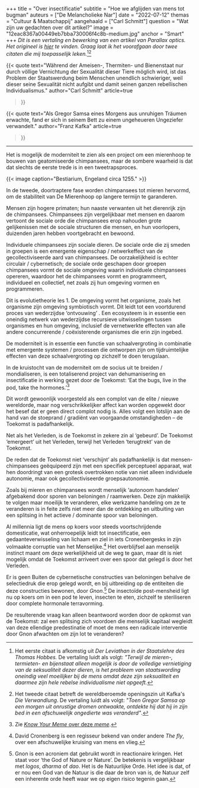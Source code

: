 +++
title = "Over insectificatie"
subtitle = "Hoe we afglijden van mens tot bugman"
auteurs = ["De Melancholieke Nar"]
date = "2022-07-12"
themas = "Cultuur & Maatschappij"
aangehaald = ["Carl Schmitt"]
question = "Wat zijn uw gedachten over dit artikel?"
image = "12eac8367a00449eb7bba730006f4c8b-medium.jpg"
anchor = "Smart"
+++
*Dit is een vertaling en bewerking van een artikel van Parallax optics. Het origineel is [hier](https://parallaxoptics.com/2020/12/30/on-insectisation/) te vinden. Graag laat ik het voorafgaan door twee citaten die mij toepasselijk leken.*[^1][^2]

{{< quote
	text="Während der Ameisen-, Thermiten- und Bienenstaat nur durch völlige Vernichtung der Sexualität dieser Tiere möglich wird, ist das Problem der Staatswerdung beim Menschen unendlich schwieriger, weil dieser seine Sexualität nicht aufgibt und damit seinen ganzen rebellischen Individualismus."
	author="Carl Schmitt"
	article=true
>}}

{{< quote
	text="Als Gregor Samsa eines Morgens aus unruhigen Träumen erwachte, fand er sich in seinem Bett zu einem ungeheueren Ungeziefer verwandelt."
	author="Franz Kafka"
	article=true
>}}

- - -

Het is mogelijk de moderniteit te zien als een project om een mierenhoop te bouwen van geatomiseerde chimpansees, maar de sombere waarheid is dat dat slechts de eerste trede is in een tweetrapsproces.

{{< image caption="Bestiarium, Engeland circa 1255." >}}

In de tweede, doortraptere fase worden chimpansees tot mieren hervormd, om de stabiliteit van De Mierenhoop op langere termijn te garanderen.

Mensen zijn hogere primaten; hun naaste verwanten uit het dierenrijk zijn de chimpansees. Chimpansees zijn vergelijkbaar met mensen en daarom vertoont de sociale orde die chimpansees erop nahouden grote gelijkenissen met de sociale structuren die mensen, en hun voorlopers, duizenden jaren hebben voortgebracht en bewoond.

Individuele chimpansees zijn sociale dieren. De sociale orde die zij smeden in groepen is een emergente eigenschap / netwerkeffect van de gecollectiviseerde aard van chimpansees. De oorzakelijkheid is echter circulair / cybernetisch; de sociale orde geschapen door groepen chimpansees vormt de sociale omgeving waarin individuele chimpansees opereren, waardoor het de chimpansees vormt en programmeert, individueel en collectief, net zoals zij hun omgeving vormen en programmeren.

Dit is evolutietheorie les 1. De omgeving vormt het organisme, zoals het organisme zijn omgeving symbiotisch vormt. Dit leidt tot een voortdurend proces van wederzijdse ‘ontvouwing’ . Een ecosysteem is in essentie een oneindig netwerk van wederzijdse recursieve uitwisselingen tussen organismes en hun omgeving, inclusief de vernetwerkte effecten van alle andere concurrerende / coëxisterende organismes die erin zijn ingebed.

De moderniteit is in essentie een functie van schaalvergroting in combinatie met emergente systemen / processen die ontworpen zijn om tijdruimtelijke effecten van deze schaalvergroting op zichzelf te doen terugslaan.

In de kruistocht van de moderniteit om de socius uit te breiden / mondialiseren, is een totaliserend project van dehumanisering en insectificatie in werking gezet door de Toekomst: ‘Eat the bugs, live in the pod, take the hormones.’[^3]

Dit wordt gewoonlijk voorgesteld als een complot van de elite / nieuwe wereldorde, maar nog verschrikkelijker affect kan worden opgewekt door het besef dat er geen direct complot nodig is. Alles volgt een lotslijn aan de hand van de stoeprand / gradiënt van voorgaande omstandigheden – de Toekomst is padafhankelijk.

Net als het Verleden, is de Toekomst in zekere zin al ‘gebeurd’. De Toekomst ‘emergeert’ uit het Verleden, terwijl het Verleden ‘terugtrekt’ van de Toekomst.

De reden dat de Toekomst niet ‘verschijnt’ als padafhankelijk is dat mensen-chimpansees geëquipeerd zijn met een specifiek perceptueel apparaat, wat hen doordringt van een grotesk overtrokken notie van niet alleen individuele autonomie, maar ook gecollectiviseerde groepsautonomie.

Zoals bij mieren en chimpansees wordt menselijk ‘autonoom handelen’ afgebakend door sporen van beloningen / raamwerken. Deze zijn makkelijk te volgen maar moeilijk te veranderen, elke werkzame handeling om ze te veranderen is in feite zelfs niet meer dan de ontdekking en uitbuiting van een splitsing in het actieve / dominante spoor van beloningen.

Al millennia ligt de mens op koers voor steeds voortschrijdende domesticatie, wat onherroepelijk leidt tot insectificatie, een gedaanteverwisseling van lichaam en ziel in iets Cronenbergesks in zijn volmaakte corruptie van het Menselijke.[^4] Het overblijfsel aan menselijk instinct maant om deze werkelijkheid uit de weg te gaan, maar dit is niet mogelijk omdat de Toekomst arriveert over een spoor dat gelegd is door het Verleden.

Er is geen Buiten de cybernetische constructies van beloningen behalve de selectiedruk die erop gelegd wordt, en bij uitbreiding op de entiteiten die deze constructies bewonen, door *Gnon*.[^5] De insectoïde post-mensheid ligt nu op koers om in een pod te leven, insecten te eten, zichzelf te steriliseren door complete hormonale terravorming.

De resulterende vraag kan alleen beantwoord worden door de opkomst van de Toekomst: zal een splitsing zich voordoen die menselijk kapitaal wegleidt van deze ellendige predestinatie of moet de mens een radicale interventie door Gnon afwachten om zijn lot te veranderen?

[^1]: Het eerste citaat is afkomstig uit *Der Leviathan in der Staatslehre des Thomas Hobbes.* De vertaling luidt als volgt: *"Terwijl de mieren-, termieten- en bijenstaat alleen mogelijk is door de volledige vernietiging van de seksualiteit dezer dieren, is het probleem van staatswording oneindig veel moeilijker bij de mens omdat deze zijn seksualiteit en daarmee zijn hele rebelse individualisme niet opgeeft.*
[^2]: Het tweede citaat betreft de wereldberoemde openingszin uit Kafka's *Die Verwandlung*. De vertaling luidt als volgt: *"Toen Gregor Samsa op een morgen uit onrustige dromen ontwaakte, ontdekte hij dat hij in zijn bed in een afschuwelijk ongedierte was veranderd"*.
[^3]: Zie [*Know Your Meme* over deze *meme*](https://knowyourmeme.com/memes/i-will-not-eat-the-bugs).
[^4]: David Cronenberg is een regisseur bekend van onder andere *The fly*, over een afschuwelijke kruising van mens en vlieg.
[^5]: Gnon is een acroniem dat gebruikt wordt in reactionaire kringen. Het staat voor ‘the God of Nature or Nature’. De betekenis is vergelijkbaar met *logos*, *dharma* of *dao*. Het is de Natuurlijke Orde. Het idee is dat, of er nou een God van de Natuur is die daar de bron van is, de Natuur zelf een inherente orde heeft waar we op eigen risico tegenin gaan.
